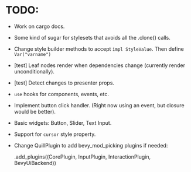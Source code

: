 # TODO:

* Work on cargo docs.
* Some kind of sugar for stylesets that avoids all the .clone() calls.
* Change style builder methods to accept `impl StyleValue`. Then define `Var("varname")`
* [test] Leaf nodes render when dependencies change (currently render unconditionally).
* [test] Detect changes to presenter props.
* `use` hooks for components, events, etc.
* Implement button click handler. (Right now using an event, but closure would be better).
* Basic widgets: Button, Slider, Text Input.
* Support for `cursor` style property.
* Change QuillPlugin to add bevy_mod_picking plugins if needed:

    .add_plugins((CorePlugin, InputPlugin, InteractionPlugin, BevyUiBackend))
